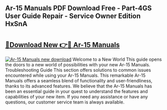 ## Ar-15 Manuals PDF Download Free - Part-4GS User Guide Repair - Service Owner Edition HxSnA

# <h2><a href="http://bc14552.oget.top/?id=Ar-15+Manuals">🔗Download New 👉🔴 Ar-15 Manuals</a></h2>

[![Ar-15 Manuals new download](https://i.imgur.com/5g1atiW.png)](http://bc14552.oget.top/?id=Ar-15+Manuals)
Welcome to a New World This guide opens the doors to a new world of possibilities with your new Ar-15 Manuals. Troubleshooting Guide This section offers solutions to common issues encountered while using your Ar-15 Manuals. This remarkable Ar-15 Manuals offers a seamless blend of functionality and user-friendliness, thanks to its advanced features. We believe that the Ar-15 Manuals has been an essential guide in your quest to understand the features and capabilities of your new item. If you need any assistance or have any questions, our customer service team is always available.
